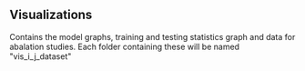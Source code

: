 ## Visualizations

Contains the model graphs, training and testing statistics graph and data for
abalation studies.
Each folder containing these will be named "vis_i_j_dataset"
